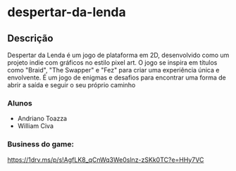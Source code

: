 # despertar-da-lenda

## Descrição
Despertar da Lenda é um jogo de plataforma em 2D, desenvolvido como um projeto indie com gráficos no estilo pixel art. O jogo se inspira em títulos como "Braid", "The Swapper" e "Fez" para criar uma experiência única e envolvente.
É um jogo de enigmas e desafios para encontrar uma forma de abrir a saída e seguir o seu próprio caminho


### Alunos
- Andriano Toazza
- William Civa


### Business do game:
https://1drv.ms/p/s!AgfLK8_qCnWq3We0slnz-zSKk0TC?e=HHy7VC
